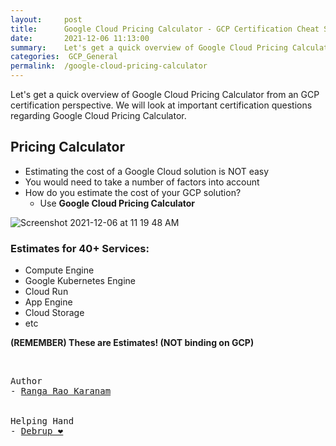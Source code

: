 ```yaml
---
layout:     post
title:      Google Cloud Pricing Calculator - GCP Certification Cheat Sheet
date:       2021-12-06 11:13:00
summary:    Let's get a quick overview of Google Cloud Pricing Calculator from an GCP certification perspective. We will look at important certification questions regarding Google Cloud Pricing Calculator.
categories:  GCP_General
permalink:  /google-cloud-pricing-calculator
---
```


Let's get a quick overview of Google Cloud Pricing Calculator from an GCP certification perspective. We will look at important certification questions regarding Google Cloud Pricing Calculator.

## Pricing Calculator

- Estimating the cost of a Google Cloud solution is NOT easy
- You would need to take a number of factors into account
- How do you estimate the cost of your GCP solution?
   - Use **Google Cloud Pricing Calculator**

![Screenshot 2021-12-06 at 11 19 48 AM](https://user-images.githubusercontent.com/57451228/144794316-a93bc669-e498-41df-9230-276f2e0d9ab0.png)

    
### Estimates for 40+ Services:
- Compute Engine
- Google Kubernetes Engine
- Cloud Run
- App Engine
- Cloud Storage
- etc


**(REMEMBER) These are Estimates! (NOT binding on GCP)**


<BR/>


<pre>
Author
- <a href="https://www.linkedin.com/in/rangakaranam/">Ranga Rao Karanam</a>
<br/>
Helping Hand
- <a href="https://www.linkedin.com/in/debrup-365/">Debrup ❤️</a>
</pre>
